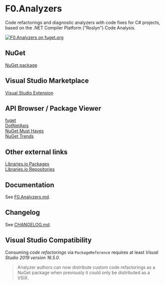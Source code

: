 # F0.Analyzers
Code refactorings and diagnostic analyzers with code fixes for C# projects, based on the .NET Compiler Platform ("Roslyn") Code Analysis.

[![F0.Analyzers on fuget.org](https://www.fuget.org/packages/F0.Analyzers/badge.svg)](https://www.fuget.org/packages/F0.Analyzers)

## NuGet
[NuGet package](https://www.nuget.org/packages/F0.Analyzers/)

## Visual Studio Marketplace
[Visual Studio Extension](https://marketplace.visualstudio.com/items?itemName=Flash0Ware.F0-Analyzers-VS)

## API Browser / Package Viewer
[fuget](https://www.fuget.org/packages/F0.Analyzers)\
[DotNetApis](http://dotnetapis.com/pkg/F0.Analyzers)\
[NuGet Must Haves](https://nugetmusthaves.com/Package/F0.Analyzers)\
[NuGet Trends](https://nugettrends.com/packages?months=12&ids=F0.Analyzers)

## Other external links
[Libraries.io Packages](https://libraries.io/nuget/F0.Analyzers)\
[Libraries.io Repositories](https://libraries.io/github/Flash0ver/F0.Analyzers)

## Documentation

See [F0.Analyzers.md](./documentation/F0.Analyzers.md).

## Changelog

See [CHANGELOG.md](./CHANGELOG.md).

## Visual Studio Compatibility
Consuming _code refactorings_ via `PackageReference` requires at least _Visual Studio 2019 version 16.5.0_.

> Analyzer authors can now distribute custom code refactorings as a NuGet package when previously it could only be distributed as a VSIX.
